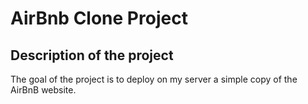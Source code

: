 # AirBnb Clone Project

## Description of the project
The goal of the project is to deploy on my server a simple copy of the AirBnB website. 
